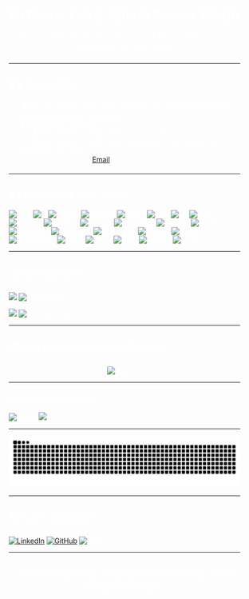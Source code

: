 <div style="bckground-color:#000000; color:white; padding:20px;">

<h1 align="center">Hi there, I'm 👋 Ujjwal Kumar Singh</h1>

<p align="center">
🚀 Aspiring Software Devloper Engineer | 🤖 ML & AI Enthusiast | 📊 Data Explorer | 💻 BCA Student  
</p>

---

## 🧑‍💻 About Me

- 🎓 I'm a final-year BCA student passionate about **Data Science**, **Machine Learning**, **DSA** and **AI**.
- 🌱 I’m currently working on:
  - 📄 PDF Q&A Bot using FAISS + Transformers   
- 💡 Always curious to learn new technologies & solve real-world problems with data!
- 📫 How to reach me : [Email](mailto:theujjwalsinghh@gmail.com)

---

## 🧰 Languages and Tools : 

![C++](https://img.shields.io/badge/c++-%2300599C.svg?style=for-the-badge&logo=c%2B%2B&logoColor=white) ![C](https://img.shields.io/badge/c-%2300599C.svg?style=for-the-badge&logo=c&logoColor=white) ![Python](https://img.shields.io/badge/Python-3670A0?style=for-the-badge&logo=python&logoColor=ffdd54) ![GoLang](https://img.shields.io/badge/Go-%23FF6F00.svg?style=for-the-badge&logo=go&color=%23150458)
![HTML](https://img.shields.io/badge/HTML-black?style=for-the-badge&logo=html5&color=%20%232e4053%20)
![CSS](https://img.shields.io/badge/Css-black?style=for-the-badge&logo=css&color=%20%233498db%20)
![JS](https://img.shields.io/badge/JS-black?style=for-the-badge&logo=javascript&color=%20%238e44ad%20) ![React](https://img.shields.io/badge/React-black?style=for-the-badge&logo=react&color=%20%239b59b6%20) ![FastAPI](https://img.shields.io/badge/fastapi-black?style=for-the-badge&logo=fastapi&color=%20%23f39c12%20) ![NodeJS](https://img.shields.io/badge/NodeJS-black?style=for-the-badge&logo=nodedotjs&color=blue)  ![MySQL](https://img.shields.io/badge/mysql-4479A1.svg?style=for-the-badge&logo=mysql&logoColor=white)
![MongoDB](https://img.shields.io/badge/MongoDB-black?style=for-the-badge&logo=mongodb&color=%20%235d6d7e%20)
![Pandas](https://img.shields.io/badge/Pandas-150458?style=for-the-badge&logo=pandas)
![NumPy](https://img.shields.io/badge/Numpy-013243?style=for-the-badge&logo=numpy) ![Matplotlib](https://img.shields.io/badge/Matplotlib-%23ffffff.svg?style=for-the-badge&logo=Matplotlib&logoColor=black) ![Notebook](https://img.shields.io/badge/jupyter--notebook-black?style=for-the-badge&logo=jupyter&color=gray)
![Scikitlearn](https://img.shields.io/badge/scikit--learn-black?style=for-the-badge&logo=scikitlearn&color=blue) 
![Render](https://img.shields.io/badge/Render-%46E3B7.svg?style=for-the-badge&logo=render&logoColor=white) ![Vercel](https://img.shields.io/badge/vercel-black?style=for-the-badge&logo=vercel)
 ![TensorFlow](https://img.shields.io/badge/TensorFlow-%23FF6F00.svg?style=for-the-badge&logo=TensorFlow&logoColor=white)
![Keras](https://img.shields.io/badge/Keras-%23D00000.svg?style=for-the-badge&logo=Keras&logoColor=white) 
![Linux](https://img.shields.io/badge/Ubuntu-black?style=for-the-badge&logo=linux&color=%20%232e4053%20)
![AWS](https://img.shields.io/badge/AWS-black?style=for-the-badge&logo=amazonwebservices&color=%20%233498db%20)
![Docker](https://img.shields.io/badge/docker-black?style=for-the-badge&logo=docker&color=%20%2334495e%20)
![GCP](https://img.shields.io/badge/GCP-black?style=for-the-badge&logo=googlecloud)






---

## 📊 GitHub Stats :

![](https://github-readme-stats.vercel.app/api/top-langs/?username=theujjwalsingh18&theme=dark&hide_border=false&include_all_commits=true&count_private=true&layout=compact)
<img src="https://github-readme-stats.vercel.app/api?username=theujjwalsingh18&show_icons=true&theme=github_dark" alt="GitHub Stats" /> <br>

![](https://nirzak-streak-stats.vercel.app/?user=theujjwalsingh18&theme=dark&hide_border=false)
<img src="https://media2.giphy.com/media/v1.Y2lkPTc5MGI3NjExZmt5MjB0ZTJsNDJ6NGczYmJuc2wyNHJnaGN1MHhiajJucGhodnA3YSZlcD12MV9pbnRlcm5hbF9naWZfYnlfaWQmY3Q9Zw/VTtANKl0beDFQRLDTh/giphy.gif" width="200" height="200" alt="AI Coding GIF"/>


---

## 🏆 GitHub Contribution Badges

<p align="center">
  <img src="https://github-profile-trophy.vercel.app/?username=theujjwalsingh18&theme=darkhub&no-frame=true&no-bg=true&margin-w=4" alt="trophies"/>
</p>

---

### 💡 Random Dev Quote

![Quote](https://quotes-github-readme.vercel.app/api?type=horizontal&theme=tokyonight)
<img src="https://media.giphy.com/media/xUA7aZeLE2e0P7Znz2/giphy.gif" width="150"/> <br>

---

![暗色](https://raw.githubusercontent.com/HChenX/HChenX/output/github-contribution-grid-snake-dark.svg)

---

## 📫 Let's Connect!

[![LinkedIn](https://img.shields.io/badge/LinkedIn-blue?style=for-the-badge&logo=linkedin&logoColor=white)](https://www.linkedin.com/in/theujjwalsingh18/)
[![GitHub](https://img.shields.io/badge/GitHub-black?style=for-the-badge&logo=github)](https://github.com/theujjwalsingh18)
![Insta](https://img.shields.io/badge/instagram-black?style=for-the-badge&logo=instagram&color=fa10de&link=https%3A%2F%2Fwww.instagram.com%2Ftheujjwalsingh18%2F)

---

<h2 align="center">_“Code is poetry, and data is the story. Let’s keep building.”_<h2/>
